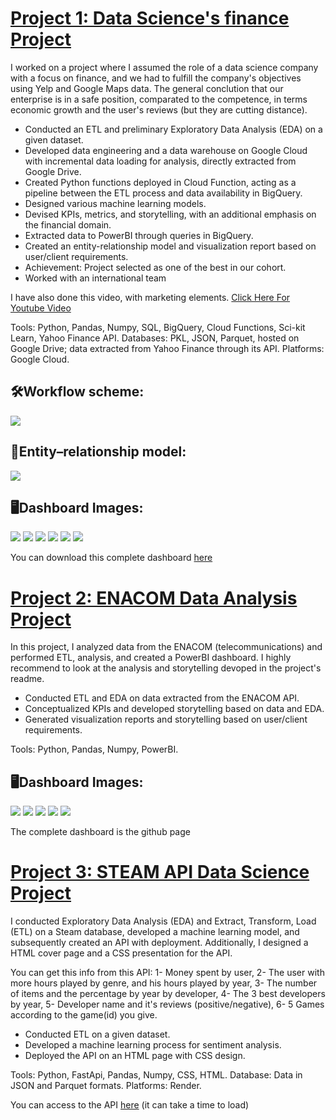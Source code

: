# [Project 1: Data Science's finance Project](https://github.com/ChirixC/Yelp-Final-Project)

I worked on a project where I assumed the role of a data science company with a focus on finance, and we had to fulfill the company's objectives using Yelp and Google Maps data. The general conclution that our enterprise is in a safe position, comparated to the competence, in terms economic growth and  the user's reviews  (but they are cutting distance).

* Conducted an ETL and preliminary Exploratory Data Analysis (EDA) on a given dataset.
* Developed data engineering and a data warehouse on Google Cloud with incremental data loading for analysis, directly extracted from Google Drive.
* Created Python functions deployed in Cloud Function, acting as a pipeline between the ETL process and data availability in BigQuery.
* Designed various machine learning models.
* Devised KPIs, metrics, and storytelling, with an additional emphasis on the financial domain.
* Extracted data to PowerBI through queries in BigQuery.
* Created an entity-relationship model and visualization report based on user/client requirements.
* Achievement: Project selected as one of the best in our cohort.
* Worked with an international team
    
I have also done this video, with marketing elements. [Click Here For Youtube Video](https://www.youtube.com/watch?v=gvxX24bK5Rs)

Tools: Python, Pandas, Numpy, SQL, BigQuery, Cloud Functions, Sci-kit Learn, Yahoo Finance API. Databases: PKL, JSON, Parquet, hosted on Google Drive; data extracted from Yahoo Finance through its API. Platforms: Google Cloud.


## 🛠️Workflow scheme:  
<img src="img-readme\Flujo_de_Trabajo.png">

## 📑Entity–relationship model: 
<img src="img-readme\Entidad_relación_Definitivo2.jpg">
    
## 🖥️Dashboard Images:
<img src="img-readme\dash1.jpg">
<img src="img-readme\dash2.jpg">
<img src="img-readme\dash3.jpg">
<img src="img-readme\dash4.jpg">
<img src="img-readme\dash5.jpg">
<img src="img-readme\dash6.jpg">


You can download this complete dashboard [here](https://drive.google.com/file/d/1nAO1dLsNIVSjKkmoqniHHVyxOMo9JTHh/view?usp=drive_link)

# [Project 2: ENACOM Data Analysis Project](https://github.com/pablorobba/Data_Analyst_Telecomunication_proyect)

In this project, I analyzed data from the ENACOM (telecommunications) and performed ETL, analysis, and created a PowerBI dashboard. I highly recommend to look at the analysis and storytelling devoped in the project's readme.

* Conducted ETL and EDA on data extracted from the ENACOM API.
* Conceptualized KPIs and developed storytelling based on data and EDA.
* Generated visualization reports and storytelling based on user/client requirements.

Tools: Python, Pandas, Numpy, PowerBI.

## 🖥️Dashboard Images:
<img src="img-readme\1.png">
<img src="img-readme\2.png">
<img src="img-readme\3.png">
<img src="img-readme\4.png">
<img src="img-readme\5.png">


The complete dashboard is the github page

# [Project 3: STEAM API Data Science Project](https://github.com/pablorobba/STEAM_Individual_Proyect)

I conducted Exploratory Data Analysis (EDA) and Extract, Transform, Load (ETL) on a Steam database, developed a machine learning model, and subsequently created an API with deployment. Additionally, I designed a HTML cover page and a CSS presentation for the API. 

You can get this info from this API: 1- Money spent by user, 2- The user with more hours played by genre, and his hours played by year, 3- The number of items and the percentage by year by developer, 4- The 3 best developers by year, 5- Developer name and it's reviews (positive/negative), 6- 5 Games according to the game(id) you give.

* Conducted ETL on a given dataset.
* Developed a machine learning process for sentiment analysis.
* Deployed the API on an HTML page with CSS design.

Tools: Python, FastApi, Pandas, Numpy, CSS, HTML. Database: Data in JSON and Parquet formats. Platforms: Render.


You can access to the API [here](https://steamapi-h3u0.onrender.com/) (it can take a time to load)
